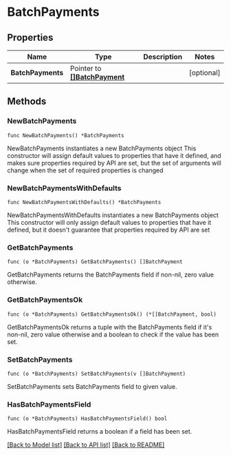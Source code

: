 # BatchPayments

## Properties

Name | Type | Description | Notes
------------ | ------------- | ------------- | -------------
**BatchPayments** | Pointer to [**[]BatchPayment**](BatchPayment.md) |  | [optional] 

## Methods

### NewBatchPayments

`func NewBatchPayments() *BatchPayments`

NewBatchPayments instantiates a new BatchPayments object
This constructor will assign default values to properties that have it defined,
and makes sure properties required by API are set, but the set of arguments
will change when the set of required properties is changed

### NewBatchPaymentsWithDefaults

`func NewBatchPaymentsWithDefaults() *BatchPayments`

NewBatchPaymentsWithDefaults instantiates a new BatchPayments object
This constructor will only assign default values to properties that have it defined,
but it doesn't guarantee that properties required by API are set

### GetBatchPayments

`func (o *BatchPayments) GetBatchPayments() []BatchPayment`

GetBatchPayments returns the BatchPayments field if non-nil, zero value otherwise.

### GetBatchPaymentsOk

`func (o *BatchPayments) GetBatchPaymentsOk() (*[]BatchPayment, bool)`

GetBatchPaymentsOk returns a tuple with the BatchPayments field if it's non-nil, zero value otherwise
and a boolean to check if the value has been set.

### SetBatchPayments

`func (o *BatchPayments) SetBatchPayments(v []BatchPayment)`

SetBatchPayments sets BatchPayments field to given value.

### HasBatchPaymentsField

`func (o *BatchPayments) HasBatchPaymentsField() bool`

HasBatchPaymentsField returns a boolean if a field has been set.


[[Back to Model list]](../README.md#documentation-for-models) [[Back to API list]](../README.md#documentation-for-api-endpoints) [[Back to README]](../README.md)


